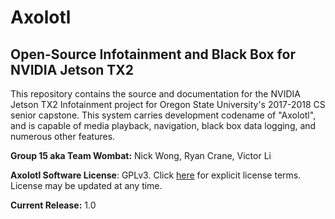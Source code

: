 # Axolotl
## Open-Source Infotainment and Black Box for NVIDIA Jetson TX2

This repository contains the source and documentation for the NVIDIA Jetson TX2 Infotainment project for Oregon State University's 2017-2018 CS senior capstone. This system carries development codename of "Axolotl", and is capable of media playback, navigation, black box data logging, and numerous other features.

__Group 15 aka Team Wombat:__ Nick Wong, Ryan Crane, Victor Li

__Axolotl Software License__: GPLv3. Click [here](https://www.gnu.org/licenses/gpl-3.0.en.html) for explicit license terms. License may be updated at any time.

__Current Release:__ 1.0
